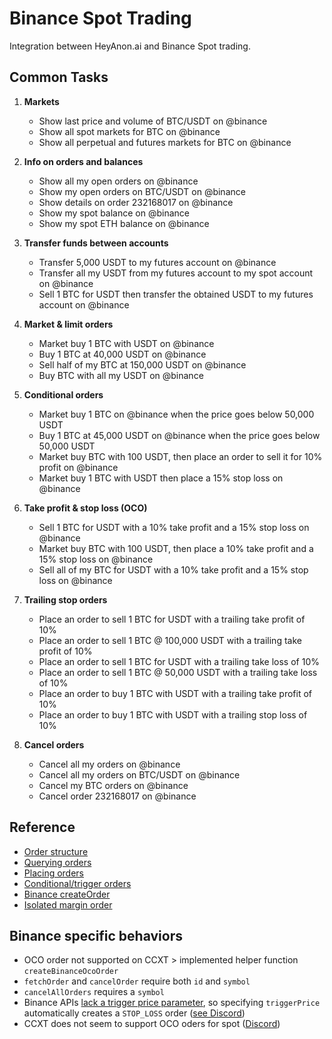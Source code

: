 # Binance Spot Trading

Integration between HeyAnon.ai and Binance Spot trading.

## Common Tasks

1. **Markets**

    - Show last price and volume of BTC/USDT on @binance
    - Show all spot markets for BTC on @binance
    - Show all perpetual and futures markets for BTC on @binance

1. **Info on orders and balances**

    - Show all my open orders on @binance
    - Show my open orders on BTC/USDT on @binance
    - Show details on order 232168017 on @binance
    - Show my spot balance on @binance
    - Show my spot ETH balance on @binance

1. **Transfer funds between accounts**

    - Transfer 5,000 USDT to my futures account on @binance
    - Transfer all my USDT from my futures account to my spot account on @binance
    - Sell 1 BTC for USDT then transfer the obtained USDT to my futures account on @binance

1. **Market & limit orders**

    - Market buy 1 BTC with USDT on @binance
    - Buy 1 BTC at 40,000 USDT on @binance
    - Sell half of my BTC at 150,000 USDT on @binance
    - Buy BTC with all my USDT on @binance

1. **Conditional orders**

    - Market buy 1 BTC on @binance when the price goes below 50,000 USDT
    - Buy 1 BTC at 45,000 USDT on @binance when the price goes below 50,000 USDT
    - Market buy BTC with 100 USDT, then place an order to sell it for 10% profit on @binance
    - Market buy 1 BTC with USDT then place a 15% stop loss on @binance

1. **Take profit & stop loss (OCO)**

    - Sell 1 BTC for USDT with a 10% take profit and a 15% stop loss on @binance
    - Market buy BTC with 100 USDT, then place a 10% take profit and a 15% stop loss on @binance
    - Sell all of my BTC for USDT with a 10% take profit and a 15% stop loss on @binance

1. **Trailing stop orders**

    - Place an order to sell 1 BTC for USDT with a trailing take profit of 10%
    - Place an order to sell 1 BTC @ 100,000 USDT with a trailing take profit of 10%
    - Place an order to sell 1 BTC for USDT with a trailing take loss of 10%
    - Place an order to sell 1 BTC @ 50,000 USDT with a trailing take loss of 10%
    - Place an order to buy 1 BTC with USDT with a trailing take profit of 10%
    - Place an order to buy 1 BTC with USDT with a trailing stop loss of 10%

1. **Cancel orders**

    - Cancel all my orders on @binance
    - Cancel all my orders on BTC/USDT on @binance
    - Cancel my BTC orders on @binance
    - Cancel order 232168017 on @binance

## Reference

- [Order structure](https://docs.ccxt.com/#/?id=order-structure)
- [Querying orders](https://docs.ccxt.com/#/README?id=querying-orders)
- [Placing orders](https://docs.ccxt.com/#/README?id=placing-orders)
- [Conditional/trigger orders](https://docs.ccxt.com/#/README?id=conditional-orders)
- [Binance createOrder](https://docs.ccxt.com/#/exchanges/binance?id=createorder)
- [Isolated margin order](https://discord.com/channels/690203284119617602/690203284727660739/1119234330775007262)

## Binance specific behaviors

- OCO order not supported on CCXT > implemented helper function `createBinanceOcoOrder`
- `fetchOrder` and `cancelOrder` require both `id` and `symbol`
- `cancelAllOrders` requires a `symbol`
- Binance APIs [lack a trigger price parameter](https://developers.binance.com/docs/binance-spot-api-docs/rest-api/trading-endpoints#new-order-trade), so specifying `triggerPrice` automatically creates a `STOP_LOSS` order ([see Discord](https://discord.com/channels/690203284119617602/690203284727660739/1367189081418633389))
- CCXT does not seem to support OCO oders for spot ([Discord](https://discord.com/channels/690203284119617602/690203284727660739/1237329333824000030))